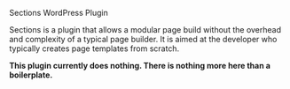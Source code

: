 Sections WordPress Plugin

Sections is a plugin that allows a modular page build without the overhead and complexity of a typical page builder. It is aimed at the developer who typically creates page templates from scratch.

**This plugin currently does nothing. There is nothing more here than a boilerplate.**
